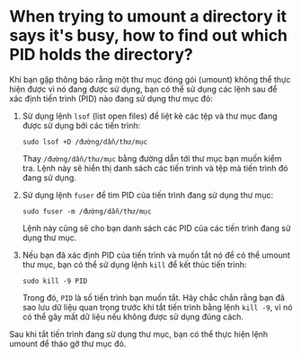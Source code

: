 # When trying to umount a directory it says it's busy, how to find out which PID holds the directory?

Khi bạn gặp thông báo rằng một thư mục đóng gói (umount) không thể thực hiện được vì nó đang được sử dụng, bạn có thể sử dụng các lệnh sau để xác định tiến trình (PID) nào đang sử dụng thư mục đó:

1. Sử dụng lệnh `lsof` (list open files) để liệt kê các tệp và thư mục đang được sử dụng bởi các tiến trình:
    
    ```
    sudo lsof +D /đường/dẫn/thư/mục
    
    ```
    
    Thay `/đường/dẫn/thư/mục` bằng đường dẫn tới thư mục bạn muốn kiểm tra. Lệnh này sẽ hiển thị danh sách các tiến trình và tệp mà tiến trình đó đang sử dụng.
    
2. Sử dụng lệnh `fuser` để tìm PID của tiến trình đang sử dụng thư mục:
    
    ```
    sudo fuser -m /đường/dẫn/thư/mục
    
    ```
    
    Lệnh này cũng sẽ cho bạn danh sách các PID của các tiến trình đang sử dụng thư mục.
    
3. Nếu bạn đã xác định PID của tiến trình và muốn tắt nó để có thể umount thư mục, bạn có thể sử dụng lệnh `kill` để kết thúc tiến trình:
    
    ```
    sudo kill -9 PID
    
    ```
    
    Trong đó, `PID` là số tiến trình bạn muốn tắt. Hãy chắc chắn rằng bạn đã sao lưu dữ liệu quan trọng trước khi tắt tiến trình bằng lệnh `kill -9`, vì nó có thể gây mất dữ liệu nếu không được sử dụng đúng cách.
    

Sau khi tắt tiến trình đang sử dụng thư mục, bạn có thể thực hiện lệnh umount để tháo gỡ thư mục đó.